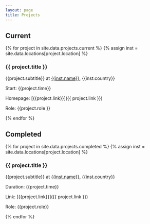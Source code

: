 ```yaml
---
layout: page
title: Projects
---
```


## Current

{% for project in site.data.projects.current %}
{% assign inst = site.data.locations[project.location] %}

### {{ project.title }}
{{project.subtitle}} at [{{inst.name}}]({{inst.link}}), {{inst.country}}

Start: {{project.time}}

Homepage: [{{project.link}}]({{ project.link }})

Role: {{project.role }}

{% endfor %}


## Completed

{% for project in site.data.projects.completed %}
{% assign inst = site.data.locations[project.location] %}

### {{ project.title }}
{{project.subtitle}} at [{{inst.name}}]({{inst.link}}), {{inst.country}}

Duration: {{project.time}}

Link: [{{project.link}}]({{ project.link }})

Role: {{project.role}}

{% endfor %}
